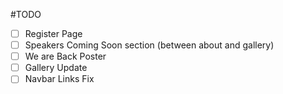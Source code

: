 #TODO

- [ ] Register Page
- [ ] Speakers Coming Soon section (between about and gallery)
- [ ] We are Back Poster
- [ ] Gallery Update
- [ ] Navbar Links Fix

